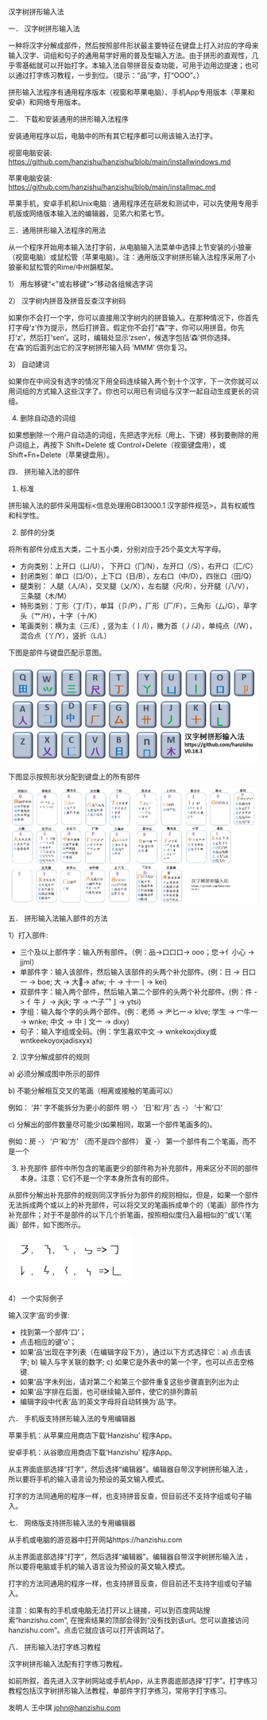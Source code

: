 ﻿
汉字树拼形输入法 


一． 汉字树拼形输入法 

一种将汉字分解成部件，然后按照部件形状最主要特征在键盘上打入对应的字母来输入汉字、词组和句子的通用易学好用的普及型输入方法。由于拼形的直观性，几乎零基础就可以开始打字。本输入法自带拼音反查功能，可用于边用边提速；也可以通过打字练习教程，一步到位。（提示：“品”字，打“OOO”。）
   
拼形输入法程序有通用程序版本（视窗和苹果电脑）、手机App专用版本（苹果和安卓）和网络专用版本。
       

二． 下载和安装通用的拼形输入法程序

安装通用程序以后，电脑中的所有其它程序都可以用该输入法打字。
   
视窗电脑安装: https://github.com/hanzishu/hanzishu/blob/main/installwindows.md

苹果电脑安装: https://github.com/hanzishu/hanzishu/blob/main/installmac.md

苹果手机，安卓手机和Unix电脑 : 通用程序还在研发和测试中，可以先使用专用手机版或网络版本输入法的编辑器，见笫六和笫七节。


三．通用拼形输入法程序的用法

从一个程序开始用本输入法打字前，从电脑输入法菜单中选择上节安装的小狼豪（视窗电脑）或鼠松管（苹果电脑）。注：通用版汉字树拼形输入法程序采用了小狼豪和鼠松管的Rime/中州韻框架。

1） 用左移键“<”或右移键“>”移动各组候选字词

2） 汉字树内拼音及拼音反查汉字树码

如果你不会打一个字，你可以直接用汉字树内的拼音输入。在那种情况下，你首先打字母‘z’作为提示，然后打拼音。假定你不会打“森”字，你可以用拼音。你先打‘z’，然后打‘sen’。这时，编辑处显示‘zsen’，候选字包括‘森’供你选择。在‘森’的后面列出它的汉字树拼形输入码 ’MMM’ 供你复习。

3） 自动建词

如果你在中间没有选字的情况下用全码连续输入两个到十个汉字，下一次你就可以用词组的方式输入这些汉字了。你也可以用已有词组与汉字一起自动生成更长的词组。

4) 删除自动造的词组

如果想删除一个用户自动造的词组，先把选字光标（用上、下键）移到要刪除的用户词组上，再按下 Shift+Delete 或 Control+Delete（视窗键盘用），或Shift+Fn+Delete（苹果键盘用）。


四． 拼形输入法的部件

1) 标准

拼形输入法的部件采用国标<信息处理用GB13000.1 汉字部件规范>，具有权威性和科学性。

2) 部件的分类

将所有部件分成五大类，二十五小类，分别对应于25个英文大写字母。

- 方向类别：上开口（凵/U）， 下开口（冂/N），左开口（/S），右开口（匚/C）
- 封闭类别：单口（口/O），上下口（日/B），左右口（中/D），四张口（田/Q）
- 腿类别： 人腿（人/A），交叉腿（乂/X），左右腿（尺/R），分开腿（八/V），三条腿（木/M）
- 特形类别：丁形（丁/T），单耳（卩/P），厂形（厂/F），三角形（厶/G），草字头（艹/H），十字（十/K）
- 笔画类别：横为主（三/E）, 竖为主（丨/I），撇为首（丿/J），单纯点（/W），混合点（丫/Y），竖折（L/L）
   
下图是部件与键盘匹配示意图。
       
![alt text](https://github.com/hanzishu/hanzishu/blob/main/keymapping.png)

下图显示按照形状分配到键盘上的所有部件
   
![alt text](https://github.com/hanzishu/hanzishu/blob/main/detailedkeymapping.png)
       

五． 拼形输入法输入部件的方法

1）打入部件:

- 三个及以上部件字：输入所有部件。（例：品->口口口-> ooo；您->亻小心 -> jjml）
- 单部件字：输入该部件，然后输入该部件的头两个补允部件。(例：日 -> 日口一 -> boe; 大 -> 大-> afw; 十 -> 十一丨-> kei)
- 双部件字：输入两个部件，然后输入第二个部件的头两个补允部件。(例：件 -> 亻牛丿 -> jkjk; 字 -> 宀子乛亅-> ytsi)
- 字组：输入每个字的头两个部件。(例：老师 -> 耂匕一-> klve; 学生 -> 冖牛一 -> wnke; 中文 -> 中丨文亠 -> dixy)
- 句子：输入字组或全码。(例：学生喜欢中文 -> wnkekoxjdixy或wntkeekoyoxjadisxyx)

2) 汉字分解成部件的规则

a) 必须分解成图中所示的部件

b) 不能分解相互交叉的笔画（相离或接触的笔画可以）

例如：
‘井’ 字不能拆分为更小的部件
明 -〉 ‘日’和‘月’
古 -〉 ‘十’和‘口’

c) 分解出的部件数量尽可能少(如果相同，取第一个部件笔画多的)。

例如：房 -〉 ‘户’和‘方’ （而不是四个部件）
夏 -〉 第一个部件有二个笔画，而不是一个

3) 补充部件
部件中所包含的笔画更少的部件称为补充部件，用来区分不同的部件本身。注意：它们不是一个字本身所含有的部件。

从部件分解出补充部件的规则同汉字拆分为部件的规则相似，但是，如果一个部件无法拆成两个或以上的补充部件，可以将交叉的笔画拆成单个的（笔画）部件作为补充部件；对于不是部件的以下几个折笔画，按照相似度归入最相似的‘’或‘L‘（笔画）部件，如下图所示。

![alt text](https://github.com/hanzishu/hanzishu/blob/main/strokemapping.png)
   
4） 一个实际例子

输入汉字‘品’的步骤:

- 找到第一个部件‘口’；
- 点击相应的键‘o’；
- 如果‘品’出现在字列表（在编辑字段下方），通过以下方式选择它：a) 点击该字; b) 输入与字关联的数字; c) 如果它是外表中的第一个字，也可以点击空格键.
- 如果‘品’字未列出，请对第二个和第三个部件重复这些步骤直到列出为止
- 如果‘品’字排在后面，也可继续输入部件，使它的排列靠前
- 编辑字段中代表‘品’的英文字母将自动转换为‘品’字。


六． 手机版支持拼形输入法的专用编辑器

苹果手机：从苹果应用商店下载‘Hanzishu’ 程序App。

安卓手机：从谷歌应用商店下载‘Hanzishu’ 程序App。

从主界面底部选择“打字”，然后选择“编辑器”。编辑器自带汉字树拼形输入法 ，所以要将手机的输入语言设为预设的英文输入模式。

打字的方法同通用的程序一样，也支持拼音反查，但目前还不支持字组或句子输入。


七． 网络版支持拼形输入法的专用编辑器

从手机或电脑的游览器中打开网站https://hanzishu.com

从主界面底部选择“打字”，然后选择“编辑器”。编辑器自带汉字树拼形输入法 ，所以要将电脑或手机的输入语言设为预设的英文输入模式。

打字的方法同通用的程序一样，也支持拼音反查，但目前还不支持字组或句子输入。

注意：如果有的手机或电脑无法打开以上链接，可以到百度网站搜索“hanzishu.com”, 在搜索结果的顶部会得到“没有找到该url。您可以直接访问hanzishu.com”。点击它就应该可以打开该网站了。


八． 拼形输入法打字练习教程

汉字树拼形输入法配有打字练习教程。
   
如前所叙，首先进入汉字树网站或手机App，从主界面底部选择“打字”。打字练习教程包括汉字树拼形输入法教程，单部件字打字练习，常用字打字练习。



发明人	王中琪	john@hanzishu.com


